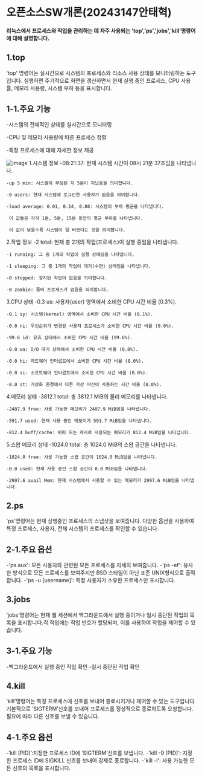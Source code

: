 # 오픈소스SW개론(20243147안태혁)

#### 리눅스에서 프로세스와 작업을 관리하는 데 자주 사용되는 'top','ps','jobs','kill'명령어에 대해 설명합니다.

1.top
---
'top' 명령어는 실시간으로 시스템의 프로세스와 리소스 사용 상태를 모니터링하는 도구입니다. 실행하면 주기적으로 화면을 갱신하면서 현재 실행 중인 프로세스, CPU 사용률, 메모리 사용량, 시스템 부하 등을 표시합니다.
  
1-1.주요 기능
---
-시스템의 전체적인 상태를 실시간으로 모니터링

-CPU 및 메모리 사용량에 따른 프로세스 정렬

-특정 프로세스에 대해 자세한 정보 제공

![image](https://github.com/dksxogur/2024-1/assets/170289986/8fc7eeb4-7ae4-43f6-9598-53211af6849c)
  1.시스템 정보
    -08:21:37: 현재 시스템 시간이 08시 21분 37초임을 나타냅니다.
    
    -up 5 min: 시스템이 부팅된 지 5분이 지났음을 의미합니다.
    
    -0 users: 현재 시스템에 로그인한 사용자가 없음을 의미합니다.
    
    -load average: 0.01, 0.14, 0.08: 시스템의 부하 평균을 나타냅니다. 

     이 값들은 각각 1분, 5분, 15분 동안의 평균 부하를 나타냅니다.
     
     이 값이 낮을수록 시스템이 덜 바쁘다는 것을 의미합니다.

     
  2.작업 정보
    -2 total: 현재 총 2개의 작업(프로세스)이 실행 중임을 나타냅니다.
    
    -1 running: 그 중 1개의 작업이 실행 상태임을 나타냅니다.
    
    -1 sleeping: 그 중 1개의 작업이 대기(수면) 상태임을 나타냅니다.
    
    -0 stopped: 정지된 작업이 없음을 의미합니다.
    
    -0 zombie: 좀비 프로세스가 없음을 의미합니다.

    
  3.CPU 상태
    -0.3 us: 사용자(user) 영역에서 소비한 CPU 시간 비율 (0.3%).
    
    -0.1 sy: 시스템(kernel) 영역에서 소비한 CPU 시간 비율 (0.1%).
    
    -0.0 ni: 우선순위가 변경된 사용자 프로세스가 소비한 CPU 시간 비율 (0.0%).
    
    -99.6 id: 유휴 상태에서 소비한 CPU 시간 비율 (99.6%).
    
    -0.0 wa: I/O 대기 상태에서 소비한 CPU 시간 비율 (0.0%).
    
    -0.0 hi: 하드웨어 인터럽트에서 소비한 CPU 시간 비율 (0.0%).
    
    -0.0 si: 소프트웨어 인터럽트에서 소비한 CPU 시간 비율 (0.0%).
    
    -0.0 st: 가상화 환경에서 다른 가상 머신이 사용하는 시간 비율 (0.0%).

    
  4.메모리 상태
    -3812.1 total: 총 3812.1 MiB의 물리 메모리를 나타냅니다.
    
    -2407.9 free: 사용 가능한 메모리가 2407.9 MiB임을 나타냅니다.
    
    -591.7 used: 현재 사용 중인 메모리가 591.7 MiB임을 나타냅니다.
    
    -812.4 buff/cache: 버퍼 또는 캐시로 사용되는 메모리가 812.4 MiB임을 나타냅니다.

    
  5.스왑 메모리 상태
    -1024.0 total: 총 1024.0 MiB의 스왑 공간을 나타냅니다.
    
    -1024.0 free: 사용 가능한 스왑 공간이 1024.0 MiB임을 나타냅니다.
    
    -0.0 used: 현재 사용 중인 스왑 공간이 0.0 MiB임을 나타냅니다.
    
    -2997.6 avail Mem: 현재 시스템에서 사용할 수 있는 메모리가 2997.6 MiB임을 나타냅니다.


2.ps
---
'ps'명령어는 현재 싱행중인 프로세스의 스냅샷을 보여줍니다. 다양한 옵션을 사용하여 특정 프로세스, 사용자, 전체 시스템의 프로세스를 확인할 수 있습니다.

2-1.주요 옵션
---
-'ps aux': 모든 사용자와 관련된 모든 프로세스를 자세히 보여줍니다.
-'ps -ef': 유사한 방식으로 모든 프로세스를 보여주지만 BSD 스타일이 아닌 표준 UNIX형식으로 출력합니다.
-'ps -u [username]': 특정 사용자가 소유한 프로세스만 표시합니다.



3.jobs
---
‘jobs’명령어는 현재 쉘 세션에서 백그라운드에서 실행 중이거나 일시 중단된 작업의 목록을 표시합니다.각 작업에는 작업 번호가 할당되며, 이를 사용하여 작업을 제어할 수 있습니다.

3-1.주요 기능
---
-백그라운드에서 실행 중인 작업 확인
-일시 중단된 작업 확인



4.kill
---
‘kill’명령어는 특정 프로세스에 신호를 보내어 종료시키거나 제어할 수 있는 도구입니다. 기본적으로 ‘SIGTERM’신호를 보내어 프로세스를 정상적으로 종료하도록 요청합니다. 필요에 따라 다른 신호를 보낼 수 있습니다.

4-1.주요 옵션
---
-‘kill [PID]’:지정한 프로세스 ID에 ‘SIGTERM’신호를 보냅니다.
-'kill -9 [PID]': 지정한 프로세스 ID에 SIGKILL 신호를 보내어 강제로 종료합니다.
-'kill -l': 사용 가능한 모든 신호의 목록을 표시합니다.

